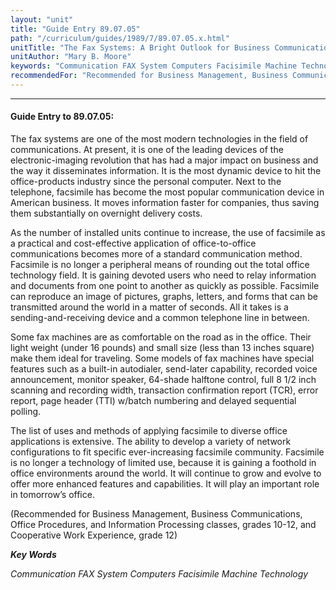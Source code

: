 ```yaml
---
layout: "unit"
title: "Guide Entry 89.07.05"
path: "/curriculum/guides/1989/7/89.07.05.x.html"
unitTitle: "The Fax Systems: A Bright Outlook for Business Communications"
unitAuthor: "Mary B. Moore"
keywords: "Communication FAX System Computers Facisimile Machine Technology"
recommendedFor: "Recommended for Business Management, Business Communications, Office Procedures, and Information Processing classes, grades 10-12, and Cooperative Work Experience, grade 12"
---
```

<body>
<hr/>
 <h4>
  Guide Entry to 89.07.05:
 </h4>
 The fax systems are one of the most modern technologies in the field of communications. At present, it is one of the leading devices of the electronic-imaging revolution that has had a major impact on business and the way it disseminates information. It is the most dynamic device to hit the office-products industry since the personal computer. Next to the telephone, facsimile has become the most popular communication device in American business. It moves information faster for companies, thus saving them substantially on overnight delivery costs.
 <p>
  As the number of installed units continue to increase, the use of facsimile as a practical and cost-effective application of office-to-office communications becomes more of a standard communication method. Facsimile is no longer a peripheral means of rounding out the total office technology field. It is gaining devoted users who need to relay information and documents from one point to another as quickly as possible. Facsimile can reproduce an image of pictures, graphs, letters, and forms that can be transmitted around the world in a matter of seconds. All it takes is a sending-and-receiving device and a common telephone line in between.
 </p>
 <p>
  Some fax machines are as comfortable on the road as in the office. Their light weight (under 16 pounds) and small size (less than 13 inches square) make them ideal for traveling. Some models of fax machines have special features such as a built-in autodialer, send-later capability, recorded voice announcement, monitor speaker, 64-shade halftone control, full 8 1/2 inch scanning and recording width, transaction confirmation report (TCR), error report, page header (TTI) w/batch numbering and delayed sequential polling.
 </p>
 <p>
  The list of uses and methods of applying facsimile to diverse office applications is extensive. The ability to develop a variety of network configurations to fit specific ever-increasing facsimile community. Facsimile is no longer a technology of limited use, because it is gaining a foothold in office environments around the world. It will continue to grow and evolve to offer more enhanced features and capabilities. It will play an important role in tomorrow’s office.
 </p>
 <p>
  (Recommended for Business Management, Business Communications, Office Procedures, and Information Processing classes, grades 10-12, and Cooperative Work Experience, grade 12)
 </p>
<p>
  <b>
   <i>
    Key Words
   </i>
  </b>
  <br/>
 </p>
 <p>
  <i>
   Communication FAX System Computers Facisimile Machine Technology
  </i>
 </p>

</body>